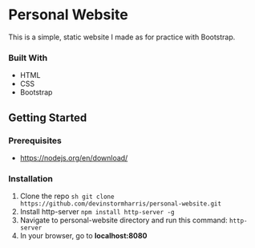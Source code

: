 # Personal Website
This is a simple, static website I made as for practice with Bootstrap.

### Built With
- HTML
- CSS
- Bootstrap

## Getting Started

### Prerequisites
- https://nodejs.org/en/download/

### Installation
1. Clone the repo
```sh git clone https://github.com/devinstormharris/personal-website.git```
2. Install http-server
```npm install http-server -g```
3. Navigate to personal-website directory and run this command:
 ```http-server```
4. In your browser, go to **localhost:8080**
